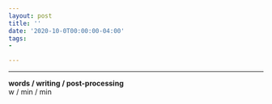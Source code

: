 ```yaml
---
layout: post
title: ''
date: '2020-10-0T00:00:00-04:00'
tags:
- 

--- 
```



---



<!-- {:target="_blank"} -->

<!-- hyperlink bank -->


<!-- &#042; = asterisk -->
<!-- &#039; = single quote '-->

**words / writing / post-processing**  
w / min / min